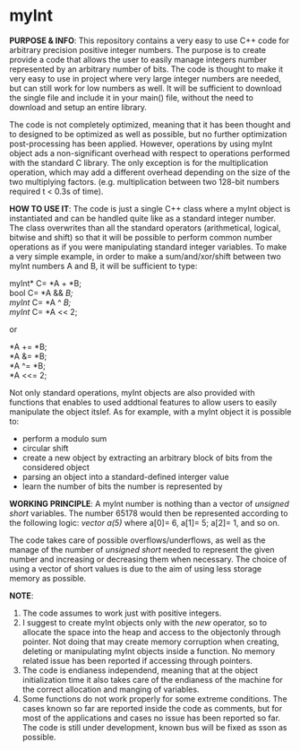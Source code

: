 # myInt
**PURPOSE & INFO**: 
This repository contains a very easy to use C++ code for arbitrary precision positive integer numbers. The purpose is to create provide a code that allows the user to easily manage integers number represented by an arbitrary number of bits. 
The code is thought to make it very easy to use in project where very large integer numbers are needed, but can still work for low numbers as well. It will be sufficient to download the single file and include it in your main() file, without the need to download and setup an entire library.

The code is not completely optimized, meaning that it has been thought and to designed to be optimized as well as possible, but no further optimization post-processing has been applied. However, operations by using myInt object ads a non-significant overhead with respect to operations performed with the standard C library. The only exception is for the multiplication operation, which may add a different overhead depending on the size of the two multiplying factors. (e.g. multiplication between two 128-bit numbers required t < 0.3s of time).

**HOW TO USE IT**:
The code is just a single C++ class where a myInt object is instantiated and can be handled quite like as a standard integer number. The class overwrites than all the standard operators (arithmetical, logical, bitwise and shift) so that it will be possible to perform common number operations as if you were manipulating standard integer variables.
To make a very simple example, in order to make a sum/and/xor/shift between two myInt numbers A and B, it will be sufficient to type:

myInt* C= *A + *B;  
bool C= *A && *B;  
myInt* C= *A ^ *B;  
myInt* C= *A << 2;  

or

*A += *B;  
*A &= *B;  
*A ^= *B;  
*A <<= 2;  

Not only standard operations, myInt objects are also provided with functions that enables to used addtional features to allow users to easily manipulate the object itslef. As for example, with a myInt object it is possible to:
- perform a modulo sum
- circular shift
- create a new object by extracting an arbitrary block of bits from the considered object
- parsing an object into a standard-defined interger value
- learn the number of bits the number is represented by

**WORKING PRINCIPLE**: A myInt number is nothing than a vector of *unsigned short* variables. The number 65178 would then be represented according to the following logic:
*vector <unsigned short> a(5)* where a[0]= 6, a[1]= 5; a[2]= 1, and so on.
  
The code takes care of possible overflows/underflows, as well as the manage of the number of *unsigned short* needed to represent the given number and increasing or decreasing them when necessary.
The choice of using a vector of short values is due to the aim of using less storage memory as possible.
  
**NOTE**:
1) The code assumes to work just with positive integers.
2) I suggest to create myInt objects only with the *new* operator, so to allocate the space into the heap and access to the objectonly through pointer. Not doing that may create memory corruption when creating, deleting or manipulating myInt objects inside a function. No memory related issue has been reported if accessing through pointers.
3) The code is endianess independend, meaning that at the object initialization time it also takes care of the endianess of the machine for the correct allocation and manging of variables.
4) Some functions do not work properly for some extreme conditions. The cases known so far are reported inside the code as comments, but for most of the applications and cases no issue has been reported so far. The code is still under development, known bus will be fixed as sson as possible.
